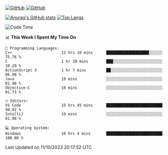 [![GitHub](https://img.shields.io/github/followers/sharpxk?style=social)](https://github.com/sharpxk) [![GitHub](https://img.shields.io/github/stars/sharpxk?style=social)](https://github.com/sharpxk)

[![Anurag's GitHub stats](https://github-readme-stats-git-masterrstaa-rickstaa.vercel.app/api?username=sharpxk&hide=contribs,prs,issues&show_icons=true&theme=tokyonight)](https://github.com/anuraghazra/github-readme-stats)
[![Top Langs](https://github-readme-stats-git-masterrstaa-rickstaa.vercel.app/api/top-langs/?username=sharpxk&layout=compact&theme=tokyonight)](https://github.com/anuraghazra/github-readme-stats)

<!--START_SECTION:waka-->
![Code Time](http://img.shields.io/badge/Code%20Time-326%20hrs%2022%20mins-blue)

📊 **This Week I Spent My Time On** 

```text
💬 Programming Languages: 
C++                      12 hrs 10 mins      ███████████████████░░░░░░   75.76 % 
C                        1 hr 39 mins        ███░░░░░░░░░░░░░░░░░░░░░░   10.29 % 
ActionScript 3           1 hr 7 mins         ██░░░░░░░░░░░░░░░░░░░░░░░   06.98 % 
Java                     19 mins             ░░░░░░░░░░░░░░░░░░░░░░░░░   01.98 % 
Objective-C              16 mins             ░░░░░░░░░░░░░░░░░░░░░░░░░   01.73 % 

🔥 Editors: 
VS Code                  15 hrs 45 mins      █████████████████████████   98.02 % 
IntelliJ                 19 mins             ░░░░░░░░░░░░░░░░░░░░░░░░░   01.98 % 

💻 Operating System: 
Windows                  16 hrs 4 mins       █████████████████████████   100.00 % 
```


 Last Updated on 11/10/2023 20:17:52 UTC
<!--END_SECTION:waka-->
